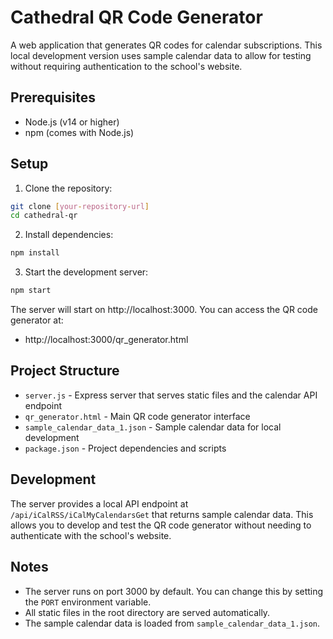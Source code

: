 # Cathedral QR Code Generator

A web application that generates QR codes for calendar subscriptions. This local development version uses sample calendar data to allow for testing without requiring authentication to the school's website.

## Prerequisites

- Node.js (v14 or higher)
- npm (comes with Node.js)

## Setup

1. Clone the repository:
```bash
git clone [your-repository-url]
cd cathedral-qr
```

2. Install dependencies:
```bash
npm install
```

3. Start the development server:
```bash
npm start
```

The server will start on http://localhost:3000. You can access the QR code generator at:
- http://localhost:3000/qr_generator.html

## Project Structure

- `server.js` - Express server that serves static files and the calendar API endpoint
- `qr_generator.html` - Main QR code generator interface
- `sample_calendar_data_1.json` - Sample calendar data for local development
- `package.json` - Project dependencies and scripts

## Development

The server provides a local API endpoint at `/api/iCalRSS/iCalMyCalendarsGet` that returns sample calendar data. This allows you to develop and test the QR code generator without needing to authenticate with the school's website.

## Notes

- The server runs on port 3000 by default. You can change this by setting the `PORT` environment variable.
- All static files in the root directory are served automatically.
- The sample calendar data is loaded from `sample_calendar_data_1.json`. 